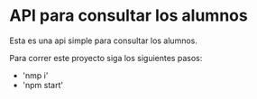 # API para consultar los alumnos

Esta es una api simple para consultar los alumnos. 

Para correr este proyecto siga los siguientes pasos: 

- 'nmp i'
- 'npm start'